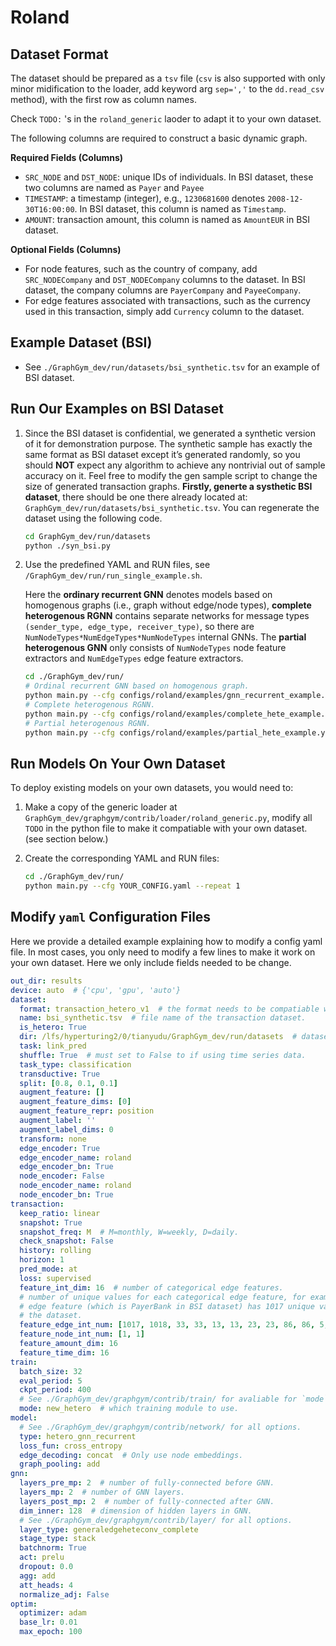 # Roland

## Dataset Format

The dataset should be prepared as a `tsv` file (`csv` is also supported with only minor midification to the loader, add keyword arg `sep=','` to the `dd.read_csv` method), with the first row as column names.

Check `TODO:` 's in the `roland_generic` laoder to adapt it to your own dataset.

The following columns are required to construct a basic dynamic graph.

**Required Fields (Columns)**

* `SRC_NODE` and `DST_NODE`: unique IDs of individuals. In BSI dataset, these two columns are named as `Payer` and `Payee`
* `TIMESTAMP`: a timestamp (integer), e.g., `1230681600` denotes `2008-12-30T16:00:00`. In BSI dataset, this column is named as `Timestamp`.
* `AMOUNT`: transaction amount, this column is named as `AmountEUR` in BSI dataset.

**Optional Fields (Columns)**

* For node features, such as the country of company, add `SRC_NODECompany` and `DST_NODECompany` columns to the dataset. In BSI dataset, the company columns are `PayerCompany` and `PayeeCompany`.
* For edge features associated with transactions, such as the currency used in this transaction, simply add `Currency` column to the dataset.

## Example Dataset (BSI)

* See `./GraphGym_dev/run/datasets/bsi_synthetic.tsv` for an example of BSI dataset.

## Run Our Examples on BSI Dataset

1. Since the BSI dataset is confidential, we generated a synthetic version of it for demonstration purpose. The synthetic sample has exactly the same format as BSI dataset except it’s generated randomly, so you should **NOT** expect any algorithm to achieve any nontrivial out of sample accuracy on it. Feel free to modify the gen sample script to change the size of generated transaction graphs. **Firstly, generte a systhetic BSI dataset**, there should be one there already located at: `GraphGym_dev/run/datasets/bsi_synthetic.tsv`. You can regenerate the dataset using the following code.

    ```bash
    cd GraphGym_dev/run/datasets
    python ./syn_bsi.py
    ```

2. Use the predefined YAML and RUN files, see `/GraphGym_dev/run/run_single_example.sh`.

    Here the **ordinary recurrent GNN** denotes models based on homogenous graphs (i.e., graph without edge/node types), **complete heterogenous RGNN** contains separate networks for message types `(sender_type, edge_type, receiver_type)`, so there are `NumNodeTypes*NumEdgeTypes*NumNodeTypes` internal GNNs. The **partial heterogenous GNN** only consists of `NumNodeTypes` node feature extractors and `NumEdgeTypes` edge feature extractors.

    ```bash
    cd ./GraphGym_dev/run/
    # Ordinal recurrent GNN based on homogenous graph.
    python main.py --cfg configs/roland/examples/gnn_recurrent_example.yaml --repeat 1
    # Complete heterogenous RGNN.
    python main.py --cfg configs/roland/examples/complete_hete_example.yaml --repeat 1
    # Partial heterogenous RGNN.
    python main.py --cfg configs/roland/examples/partial_hete_example.yaml --repeat 1
    ```

## Run Models On Your Own Dataset

To deploy existing models on your own datasets, you would need to:

1. Make a copy of the generic loader at `GraphGym_dev/graphgym/contrib/loader/roland_generic.py`, modify all `TODO` in the python file to make it compatiable with your own dataset. (see section below.)

2. Create the corresponding YAML and RUN files:

    ```bash
    cd ./GraphGym_dev/run/
    python main.py --cfg YOUR_CONFIG.yaml --repeat 1
    ```

## Modify `yaml` Configuration Files

Here we provide a detailed example explaining how to modify a config yaml file. In most cases, you only need to modify a few lines to make it work on your own dataset. Here we only include fields needed to be change.

```yaml
out_dir: results
device: auto  # {'cpu', 'gpu', 'auto'}
dataset:
  format: transaction_hetero_v1  # the format needs to be compatiable with the loader.
  name: bsi_synthetic.tsv  # file name of the transaction dataset.
  is_hetero: True
  dir: /lfs/hyperturing2/0/tianyudu/GraphGym_dev/run/datasets  # dataset directory.
  task: link_pred
  shuffle: True  # must set to False to if using time series data.
  task_type: classification
  transductive: True
  split: [0.8, 0.1, 0.1]
  augment_feature: []
  augment_feature_dims: [0]
  augment_feature_repr: position
  augment_label: ''
  augment_label_dims: 0
  transform: none
  edge_encoder: True
  edge_encoder_name: roland
  edge_encoder_bn: True
  node_encoder: False
  node_encoder_name: roland
  node_encoder_bn: True
transaction:
  keep_ratio: linear
  snapshot: True
  snapshot_freq: M  # M=monthly, W=weekly, D=daily.
  check_snapshot: False
  history: rolling
  horizon: 1
  pred_mode: at
  loss: supervised
  feature_int_dim: 16  # number of categorical edge features.
  # number of unique values for each categorical edge feature, for example, 1017 means the first categorical
  # edge feature (which is PayerBank in BSI dataset) has 1017 unique values. This needs to be modified based on
  # the dataset.
  feature_edge_int_num: [1017, 1018, 33, 33, 13, 13, 23, 23, 86, 86, 5, 5, 9, 9, 1, 1]
  feature_node_int_num: [1, 1]
  feature_amount_dim: 16
  feature_time_dim: 16
train:
  batch_size: 32
  eval_period: 5
  ckpt_period: 400
  # See ./GraphGym_dev/graphgym/contrib/train/ for avaliable for `mode`.
  mode: new_hetero  # which training module to use.
model:
  # See ./GraphGym_dev/graphgym/contrib/network/ for all options.
  type: hetero_gnn_recurrent
  loss_fun: cross_entropy
  edge_decoding: concat  # Only use node embeddings.
  graph_pooling: add
gnn:
  layers_pre_mp: 2  # number of fully-connected before GNN.
  layers_mp: 2  # number of GNN layers.
  layers_post_mp: 2  # number of fully-connected after GNN.
  dim_inner: 128  # dimension of hidden layers in GNN.
  # See ./GraphGym_dev/graphgym/contrib/layer/ for all options.
  layer_type: generaledgeheteconv_complete
  stage_type: stack
  batchnorm: True
  act: prelu
  dropout: 0.0
  agg: add
  att_heads: 4
  normalize_adj: False
optim:
  optimizer: adam
  base_lr: 0.01
  max_epoch: 100
```
